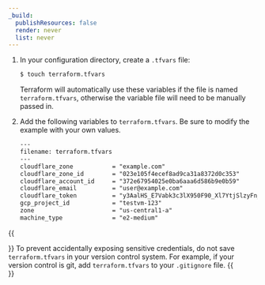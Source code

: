 ```yaml
---
_build:
  publishResources: false
  render: never
  list: never
---
```


1. In your configuration directory, create a `.tfvars` file:

    ```sh
    $ touch terraform.tfvars
    ```

    Terraform will automatically use these variables if the file is named `terraform.tfvars`, otherwise the variable file will need to be manually passed in.

2. Add the following variables to `terraform.tfvars`. Be sure to modify the example with your own values.

    ```txt
    ---
    filename: terraform.tfvars
    ---
    cloudflare_zone           = "example.com"
    cloudflare_zone_id        = "023e105f4ecef8ad9ca31a8372d0c353"
    cloudflare_account_id     = "372e67954025e0ba6aaa6d586b9e0b59"
    cloudflare_email          = "user@example.com"
    cloudflare_token          = "y3AalHS_E7Vabk3c3lX950F90_Xl7YtjSlzyFn_X"
    gcp_project_id            = "testvm-123"
    zone                      = "us-central1-a"
    machine_type              = "e2-medium"
    ```

{{<Aside type="warning">}}
 To prevent accidentally exposing sensitive credentials, do not save `terraform.tfvars` in your version control system. For example, if your version control is git, add `terraform.tfvars` to your `.gitignore` file.
{{</Aside>}}